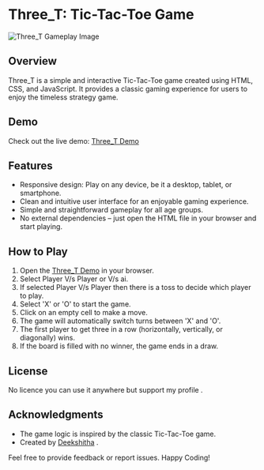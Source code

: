 # Three_T: Tic-Tac-Toe Game

![Three_T Gameplay Image](https://uploads.codehs.com/859400cd211700dcde03a3f3cee74575)

## Overview

Three_T is a simple and interactive Tic-Tac-Toe game created using HTML, CSS, and JavaScript. It provides a classic gaming experience for users to enjoy the timeless strategy game.

## Demo

Check out the live demo: [Three_T Demo]([https://deeksha27deekshitha.github.io/Three_T/game_web/index.html])

## Features

- Responsive design: Play on any device, be it a desktop, tablet, or smartphone.
- Clean and intuitive user interface for an enjoyable gaming experience.
- Simple and straightforward gameplay for all age groups.
- No external dependencies – just open the HTML file in your browser and start playing.

## How to Play

1. Open the [Three_T Demo]([https://deeksha27deekshitha.github.io/Three_T/game_web/index.html]) in your browser.
2. Select Player V/s Player or V/s ai.
3. If selected Player V/s Player then there is a toss to decide which player to play.
4. Select 'X' or 'O' to start the game.
5. Click on an empty cell to make a move.
6. The game will automatically switch turns between 'X' and 'O'.
7. The first player to get three in a row (horizontally, vertically, or diagonally) wins.
8. If the board is filled with no winner, the game ends in a draw.




## License

No licence you can use it anywhere but support my profile .

## Acknowledgments

- The game logic is inspired by the classic Tic-Tac-Toe game.
- Created by [Deekshitha](https://github.com/Deeksha27Deekshitha) .

Feel free to provide feedback or report issues. Happy Coding!
